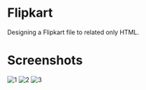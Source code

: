 # Flipkart
Designing a Flipkart file to related only HTML.
# Screenshots


![1](https://user-images.githubusercontent.com/66560935/85925995-bf875780-b8b9-11ea-8fc6-7f11d3df7a21.png)
![2](https://user-images.githubusercontent.com/66560935/85925997-c615cf00-b8b9-11ea-8fe2-455b6f4af636.png)
![3](https://user-images.githubusercontent.com/66560935/85926001-c8782900-b8b9-11ea-9432-ea2fa9bf1b3d.png)
